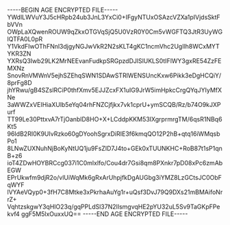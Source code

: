 -----BEGIN AGE ENCRYPTED FILE-----
YWdlLWVuY3J5cHRpb24ub3JnL3YxCi0+IFgyNTUxOSAzcVZXa1pIVjdsSktFbVVn
OWpLaXQwenROUW9qZkxOTGVqSjQ5U0VzR0Y0Cm5vWGFTQ3JtR3UyWGlQTFA0L0pR
Y1VkdFIwOThFNnl3djgyNGJwVkR2N2sKLT4gKC1ncmVhc2UgIlh8WCxMYTYKR3ZN
YXRsQ3Iwb29LK2MrNEEvanFudkpSRGpzdDJlSlUKLS0tIFlWY3gxRE54ZzFEMXNz
SnovRnVMWnV5ejhSZEhqSWN1SDAwSTRlWENSUncKxw6Pikk3eDgHCQiY/8prFg8D
jhYRwu/gB4SZslRCiP0thfXmv5EJJZcxFX1uIG9JrW5imHpkcCrgQYqJYIyMfXNe
3aWWZxVEIHiaXUlb5eYq04rhFNZCjfjkx7vk1cprU+ymSCQB/Rz/b74O9kJXPurf
TT99Le30PttxvA7rTjOanblD8HO+X+LCddpKKM53IXgrprmrgTM/6qsR1NBq6Kt5
96IdB2RI0K9UIvRzko60gDYoohSgrxDiRIE3f6kmqQO12P2hB+qtq16iWMqsbPo1
8LNwZUXNuhNjBoKyNtUQ1ju9FsZID7J4to+GEk0xTUUNKHC+RoB87t1sP1qnB+z6
ioT4ZDwHOYBRCcg037i1C0mlxlfo/Cou4dr7Gsi8qm8PXnkr7pD08xPc6zmAbEGW
EPrUkwfm9djR2o/vlUiWqMk6gRxArUhpjfkDgAUGbg3iYMZ8LzGCtsJC0ObFqWYF
lVYAeVQyp0+3fH7C8Mtke3xPkrhaAuYg1r+uQsf3DvJ79Q9DXs21mBMAifoNrrZ+
VqhtzskgwY3qHlO23q/gqPPLdSl37N2lIsmgvqHE2pYU32uL5Sv9TaGKpFPekvf4
ggF5M5lxOuxxUQ==
-----END AGE ENCRYPTED FILE-----
